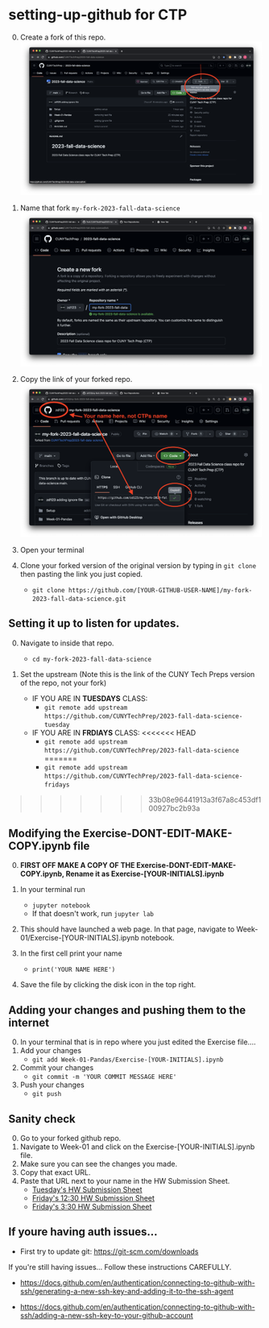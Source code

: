 # setting-up-github for CTP
0. Create a fork of this repo. ![forking](https://raw.githubusercontent.com/zd123/images-for-class/main/forking-image-instructions/01-fork-button.png)

0. Name that fork `my-fork-2023-fall-data-science` ![enter image description here](https://github.com/zd123/images-for-class/blob/main/forking-image-instructions/02-naming-fork.png?raw=true)
	
0. Copy the link of your forked repo.  ![enter image description here](https://github.com/zd123/images-for-class/blob/main/forking-image-instructions/03-getting-fork-link.png?raw=true)

0. Open your terminal

0. Clone your forked version of the original version by typing in `git clone` then pasting the link you just copied. 
	* `git clone https://github.com/[YOUR-GITHUB-USER-NAME]/my-fork-2023-fall-data-science.git`

## Setting it up to listen for updates. 

0. Navigate to inside that repo. 
	* `cd my-fork-2023-fall-data-science`

0. Set the upstream (Note this is the link of the CUNY Tech Preps version of the repo, not your fork)
	* IF YOU ARE IN __TUESDAYS__ CLASS:  
		* `git remote add upstream https://github.com/CUNYTechPrep/2023-fall-data-science-tuesday`
	* IF YOU ARE IN __FRDIAYS__ CLASS: 
<<<<<<< HEAD
		* `git remote add upstream https://github.com/CUNYTechPrep/2023-fall-data-science`
=======
		* `git remote add upstream https://github.com/CUNYTechPrep/2023-fall-data-science-fridays`
>>>>>>> 33b08e96441913a3f67a8c453df100927bc2b93a



## Modifying the Exercise-DONT-EDIT-MAKE-COPY.ipynb file

0. __FIRST OFF MAKE A COPY OF THE Exercise-DONT-EDIT-MAKE-COPY.ipynb, Rename it as Exercise-[YOUR-INITIALS].ipynb__

0. In your terminal run 
	* `jupyter notebook`
	* If that doesn't work, run `jupyter lab`

0. This should have launched a web page.  In that page, navigate to Week-01/Exercise-[YOUR-INITIALS].ipynb notebook.

0. In the first cell print your name
	* `print('YOUR NAME HERE')`

0. Save the file by clicking the disk icon in the top right. 



## Adding your changes and pushing them to the internet

0. In your terminal that is in repo where you just edited the Exercise file....
0. Add your changes 
	* `git add Week-01-Pandas/Exercise-[YOUR-INITIALS].ipynb`
0. Commit your changes
	* `git commit -m 'YOUR COMMIT MESSAGE HERE'`
0. Push your changes
	* `git push`

## Sanity check
0. Go to your forked github repo. 
0. Navigate to Week-01 and click on the Exercise-[YOUR-INITIALS].ipynb file.
0. Make sure you can see the changes you made. 
0. Copy that exact URL.
0. Paste that URL next to your name in the HW Submission Sheet. 
	* [Tuesday's HW Submission Sheet](https://docs.google.com/spreadsheets/d/1HJb_Hf0dVCOWhw-jimE-E9bnFCROZ1Hx_GLRlQhQ8lA/edit#gid=0)
	* [Friday's 12:30 HW Submission Sheet](https://docs.google.com/spreadsheets/d/1JjyMHmS0n8IuCcYihp5Z9YtTDwsE2ygwIPUqT0tEowE/edit#gid=0)
	* [Friday's 3:30 HW Submission Sheet](https://docs.google.com/spreadsheets/d/1PbQ1JI9cC9WZUnJoEgfoFWhXw7a5wx-53p7bmQmKhKI/edit#gid=0)


## If youre having auth issues... 
* First try to update git: https://git-scm.com/downloads 

If you're still having issues... Follow these instructions CAREFULLY.
* https://docs.github.com/en/authentication/connecting-to-github-with-ssh/generating-a-new-ssh-key-and-adding-it-to-the-ssh-agent

* https://docs.github.com/en/authentication/connecting-to-github-with-ssh/adding-a-new-ssh-key-to-your-github-account
